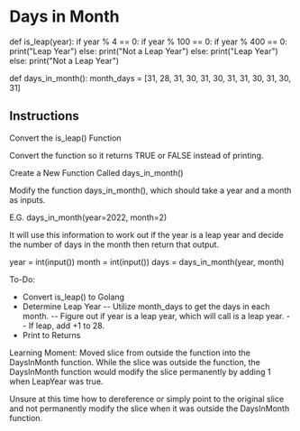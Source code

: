 # Days in Month

def is_leap(year):
    if year % 4 == 0:
        if year % 100 == 0:
            if year % 400 == 0:
                print("Leap Year")
            else:
                print("Not a Leap Year")
        else:
            print("Leap Year")
    else:
        print("Not a Leap Year")

def days_in_month():
    month_days = [31, 28, 31, 30, 31, 30, 31, 31, 30, 31, 30, 31]


## Instructions

Convert the is_leap() Function

Convert the function so it returns TRUE or FALSE instead of printing.

Create a New Function Called days_in_month()

Modify the function days_in_month(), which should take a year and a month as inputs.

E.G. days_in_month(year=2022, month=2)

It will use this information to work out if the year is a leap year and decide the number of days in the month then return that output.

year = int(input())
month = int(input())
days = days_in_month(year, month)

To-Do:
- Convert is_leap() to Golang
- Determine Leap Year
-- Utilize month_days to get the days in each month.
-- Figure out if year is a leap year, which will call is a leap year.
-- If leap, add +1 to 28.
- Print to Returns

Learning Moment: Moved slice from outside the function into the DaysInMonth function. While the slice was outside the function, the DaysInMonth function would modify the slice permanently by adding 1 when LeapYear was true.

Unsure at this time how to dereference or simply point to the original slice and not permanently modify the slice when it was outside the DaysInMonth function.
